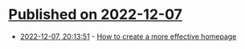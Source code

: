 # [Published on 2022-12-07](index.md)

* [2022-12-07, 20:13:51](https://news.ycombinator.com/item?id=33899613) - [How to create a more effective homepage](https://mkt1.substack.com/p/homepage-copy)
